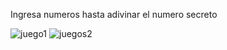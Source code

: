 
Ingresa numeros hasta adivinar el numero secreto

![juego1](https://user-images.githubusercontent.com/66681577/187715632-0d64c4b2-0300-489e-8ee7-c86bfb4bc817.PNG)
![juegos2](https://user-images.githubusercontent.com/66681577/187715664-b21039fc-e96c-41ba-82c4-35d5f4fc1207.PNG)
